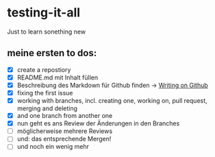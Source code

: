 # testing-it-all
Just to learn sonething new

## meine ersten to dos:
- [x] create a repostiory
- [x] README.md mit Inhalt füllen
- [x] Beschreibung des Markdown für Github finden ->  [Writing on Github](https://docs.github.com/en/get-started/writing-on-github/getting-started-with-writing-and-formatting-on-github/basic-writing-and-formatting-syntax)
- [x] fixing the first issue
- [x] working with branches, incl. creating one, working on, pull request, merging and deleting
- [x] and one branch from another one
- [x] nun geht es ans Review der Änderungen in den Branches
- [ ] möglicherweise mehrere Reviews
- [ ] und: das entsprechende Mergen!
- [ ] und noch ein wenig mehr
